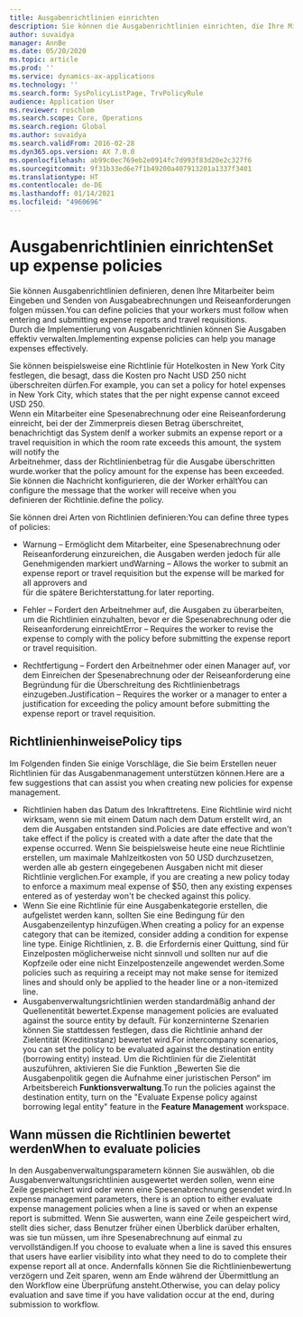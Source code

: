 ```yaml
---
title: Ausgabenrichtlinien einrichten
description: Sie können die Ausgabenrichtlinien einrichten, die Ihre Mitarbeiter beim Eingeben und Senden von Spesenabrechnungen und Reiseanforderungen in Microsoft Dynamics 365 Finance befolgen müssen.
author: suvaidya
manager: AnnBe
ms.date: 05/20/2020
ms.topic: article
ms.prod: ''
ms.service: dynamics-ax-applications
ms.technology: ''
ms.search.form: SysPolicyListPage, TrvPolicyRule
audience: Application User
ms.reviewer: roschlom
ms.search.scope: Core, Operations
ms.search.region: Global
ms.author: suvaidya
ms.search.validFrom: 2016-02-28
ms.dyn365.ops.version: AX 7.0.0
ms.openlocfilehash: ab99c0ec769eb2e0914fc7d993f83d20e2c327f6
ms.sourcegitcommit: 9f31b33ed6e7f1b49200a407913201a1337f3401
ms.translationtype: HT
ms.contentlocale: de-DE
ms.lasthandoff: 01/14/2021
ms.locfileid: "4960696"
---
```

# <a name="set-up-expense-policies"></a><span data-ttu-id="859ca-103">Ausgabenrichtlinien einrichten</span><span class="sxs-lookup"><span data-stu-id="859ca-103">Set up expense policies</span></span>

<span data-ttu-id="859ca-104">Sie können Ausgabenrichtlinien definieren, denen Ihre Mitarbeiter beim Eingeben und Senden von Ausgabeabrechnungen und Reiseanforderungen folgen müssen.</span><span class="sxs-lookup"><span data-stu-id="859ca-104">You can define policies that your workers must follow when entering and submitting expense reports and travel requisitions.</span></span>         
<span data-ttu-id="859ca-105">Durch die Implementierung von Ausgabenrichtlinien können Sie Ausgaben effektiv verwalten.</span><span class="sxs-lookup"><span data-stu-id="859ca-105">Implementing expense policies can help you manage expenses effectively.</span></span>         

<span data-ttu-id="859ca-106">Sie können beispielsweise eine Richtlinie für Hotelkosten in New York City festlegen, die besagt, dass die Kosten pro Nacht USD 250 nicht überschreiten dürfen.</span><span class="sxs-lookup"><span data-stu-id="859ca-106">For example, you can set a policy for hotel expenses in New York City, which states that the per night expense cannot exceed USD 250.</span></span>       
<span data-ttu-id="859ca-107">Wenn ein Mitarbeiter eine Spesenabrechnung oder eine Reiseanforderung einreicht, bei der der Zimmerpreis diesen Betrag überschreitet, benachrichtigt das System den</span><span class="sxs-lookup"><span data-stu-id="859ca-107">If a worker submits an expense report or a travel requisition in which the room rate exceeds this amount, the system will notify the</span></span>        
<span data-ttu-id="859ca-108">Arbeitnehmer, dass der Richtlinienbetrag für die Ausgabe überschritten wurde.</span><span class="sxs-lookup"><span data-stu-id="859ca-108">worker that the policy amount for the expense has been exceeded.</span></span> <span data-ttu-id="859ca-109">Sie können die Nachricht konfigurieren, die der Worker erhält</span><span class="sxs-lookup"><span data-stu-id="859ca-109">You can configure the message that the worker will receive when you</span></span>        
<span data-ttu-id="859ca-110">definieren der Richtlinie.</span><span class="sxs-lookup"><span data-stu-id="859ca-110">define the policy.</span></span>      
        
<span data-ttu-id="859ca-111">Sie können drei Arten von Richtlinien definieren:</span><span class="sxs-lookup"><span data-stu-id="859ca-111">You can define three types of policies:</span></span>         
        
- <span data-ttu-id="859ca-112">Warnung – Ermöglicht dem Mitarbeiter, eine Spesenabrechnung oder Reiseanforderung einzureichen, die Ausgaben werden jedoch für alle Genehmigenden markiert und</span><span class="sxs-lookup"><span data-stu-id="859ca-112">Warning – Allows the worker to submit an expense report or travel requisition but the expense will be marked for all approvers and</span></span>        
  <span data-ttu-id="859ca-113">für die spätere Berichterstattung.</span><span class="sxs-lookup"><span data-stu-id="859ca-113">for later reporting.</span></span>        

- <span data-ttu-id="859ca-114">Fehler – Fordert den Arbeitnehmer auf, die Ausgaben zu überarbeiten, um die Richtlinien einzuhalten, bevor er die Spesenabrechnung oder die Reiseanforderung einreicht</span><span class="sxs-lookup"><span data-stu-id="859ca-114">Error – Requires the worker to revise the expense to comply with the policy before submitting the expense report or travel requisition.</span></span>       
 
 - <span data-ttu-id="859ca-115">Rechtfertigung – Fordert den Arbeitnehmer oder einen Manager auf, vor dem Einreichen der Spesenabrechnung oder der Reiseanforderung eine Begründung für die Überschreitung des Richtlinienbetrags einzugeben.</span><span class="sxs-lookup"><span data-stu-id="859ca-115">Justification – Requires the worker or a manager to enter a justification for exceeding the policy amount before submitting the expense report or travel requisition.</span></span>        

## <a name="policy-tips"></a><span data-ttu-id="859ca-116">Richtlinienhinweise</span><span class="sxs-lookup"><span data-stu-id="859ca-116">Policy tips</span></span>
<span data-ttu-id="859ca-117">Im Folgenden finden Sie einige Vorschläge, die Sie beim Erstellen neuer Richtlinien für das Ausgabenmanagement unterstützen können.</span><span class="sxs-lookup"><span data-stu-id="859ca-117">Here are a few suggestions that can assist you when creating new policies for expense management.</span></span> 
* <span data-ttu-id="859ca-118">Richtlinien haben das Datum des Inkrafttretens. Eine Richtlinie wird nicht wirksam, wenn sie mit einem Datum nach dem Datum erstellt wird, an dem die Ausgaben entstanden sind.</span><span class="sxs-lookup"><span data-stu-id="859ca-118">Policies are date effective and won't take effect if the policy is created with a date after the date that the expense occurred.</span></span> <span data-ttu-id="859ca-119">Wenn Sie beispielsweise heute eine neue Richtlinie erstellen, um maximale Mahlzeitkosten von 50 USD durchzusetzen, werden alle ab gestern eingegebenen Ausgaben nicht mit dieser Richtlinie verglichen.</span><span class="sxs-lookup"><span data-stu-id="859ca-119">For example, if you are creating a new policy today to enforce a maximum meal expense of $50, then any existing expenses entered as of yesterday won't be checked against this policy.</span></span>
* <span data-ttu-id="859ca-120">Wenn Sie eine Richtlinie für eine Ausgabenkategorie erstellen, die aufgelistet werden kann, sollten Sie eine Bedingung für den Ausgabenzeilentyp hinzufügen.</span><span class="sxs-lookup"><span data-stu-id="859ca-120">When creating a policy for an expense category that can be itemized, consider adding a condition for expense line type.</span></span> <span data-ttu-id="859ca-121">Einige Richtlinien, z. B. die Erfordernis einer Quittung, sind für Einzelposten möglicherweise nicht sinnvoll und sollten nur auf die Kopfzeile oder eine nicht Einzelpostenzeile angewendet werden.</span><span class="sxs-lookup"><span data-stu-id="859ca-121">Some policies such as requiring a receipt may not make sense for itemized lines and should only be applied to the header line or a non-itemized line.</span></span> 
* <span data-ttu-id="859ca-122">Ausgabenverwaltungsrichtlinien werden standardmäßig anhand der Quellenentität bewertet.</span><span class="sxs-lookup"><span data-stu-id="859ca-122">Expense management policies are evaluated against the source entity by default.</span></span> <span data-ttu-id="859ca-123">Für konzerninterne Szenarien können Sie stattdessen festlegen, dass die Richtlinie anhand der Zielentität (Kreditinstanz) bewertet wird.</span><span class="sxs-lookup"><span data-stu-id="859ca-123">For intercompany scenarios, you can set the policy to be evaluated against the destination entity (borrowing entity) instead.</span></span> <span data-ttu-id="859ca-124">Um die Richtlinien für die Zielentität auszuführen, aktivieren Sie die Funktion „Bewerten Sie die Ausgabenpolitik gegen die Aufnahme einer juristischen Person“ im Arbeitsbereich **Funktionsverwaltung**.</span><span class="sxs-lookup"><span data-stu-id="859ca-124">To run the policies against the destination entity, turn on the "Evaluate Expense policy against borrowing legal entity" feature in the **Feature Management** workspace.</span></span>

## <a name="when-to-evaluate-policies"></a><span data-ttu-id="859ca-125">Wann müssen die Richtlinien bewertet werden</span><span class="sxs-lookup"><span data-stu-id="859ca-125">When to evaluate policies</span></span>

<span data-ttu-id="859ca-126">In den Ausgabenverwaltungsparametern können Sie auswählen, ob die Ausgabenverwaltungsrichtlinien ausgewertet werden sollen, wenn eine Zeile gespeichert wird oder wenn eine Spesenabrechnung gesendet wird.</span><span class="sxs-lookup"><span data-stu-id="859ca-126">In expense management parameters, there is an option to either evaluate expense management policies when a line is saved or when an expense report is submitted.</span></span> <span data-ttu-id="859ca-127">Wenn Sie auswerten, wann eine Zeile gespeichert wird, stellt dies sicher, dass Benutzer früher einen Überblick darüber erhalten, was sie tun müssen, um ihre Spesenabrechnung auf einmal zu vervollständigen.</span><span class="sxs-lookup"><span data-stu-id="859ca-127">If you choose to evaluate when a line is saved this ensures that users have earlier visibility into what they need to do to complete their expense report all at once.</span></span> <span data-ttu-id="859ca-128">Andernfalls können Sie die Richtlinienbewertung verzögern und Zeit sparen, wenn am Ende während der Übermittlung an den Workflow eine Überprüfung ansteht.</span><span class="sxs-lookup"><span data-stu-id="859ca-128">Otherwise, you can delay policy evaluation and save time if you have validation occur at the end, during submission to workflow.</span></span>
